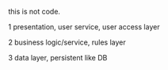 this is not code.

1 presentation, user service, user access layer

2 business logic/service, rules layer

3 data layer, persistent like DB
